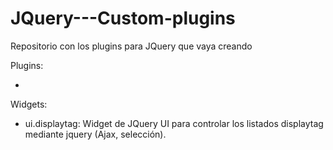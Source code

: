 JQuery---Custom-plugins
=======================

Repositorio con los plugins para JQuery que vaya creando

Plugins:

- 

Widgets:

- ui.displaytag: Widget de JQuery UI para controlar los listados displaytag mediante jquery (Ajax, selección).